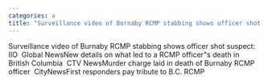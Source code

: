 ```yaml
---
categories: a
title: "Surveillance video of Burnaby RCMP stabbing shows officer shot suspect IIO  Global News"
---
```

Surveillance video of Burnaby RCMP stabbing shows officer shot suspect: IIO&nbsp;&nbsp;Global NewsNew details on what led to a RCMP officer"s death in British Columbia&nbsp;&nbsp;CTV NewsMurder charge laid in death of Burnaby RCMP officer&nbsp;&nbsp;CityNewsFirst responders pay tribute to B.C. RCMP 